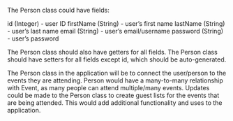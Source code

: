 The Person class could have fields:

id (Integer) - user ID
firstName (String) - user’s first name
lastName (String) - user’s last name
email (String) - user’s email/username
password (String) - user’s password

The Person class should also have getters for all fields.
The Person class should have setters for all fields except id, which should be auto-generated.

The Person class in the application will be to connect the user/person to the events they are attending.
Person would have a many-to-many relationship with Event, as many people can attend multiple/many events.
Updates could be made to the Person class to create guest lists for the events that are being attended. This would add additional functionality and uses to the application.
